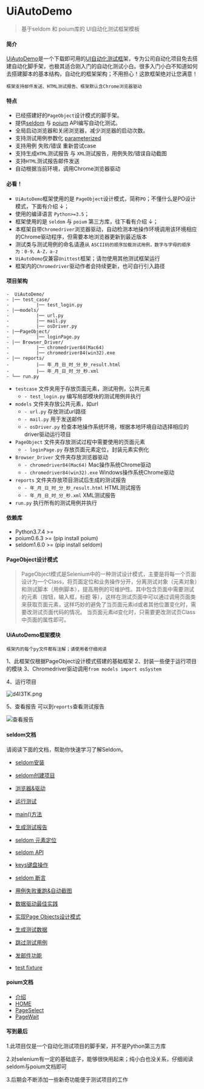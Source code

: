 # UiAutoDemo
>基于seldom 和 poium库的 UI自动化测试框架模板

#### 简介

<u>UiAutoDemo</u>是一个下载即可用的<u>UI自动化测试框</u>架，专为公司自动化项目免去搭建自动化脚手架，也极其适合刚入门的自动化测试小白。很多入门小白不知道如何去搭建脚本的基本结构，自动化的框架架构；不用担心！这款框架绝对让您满意！

```框架支持邮件发送、HTML测试报告、框架默认含Chrome浏览器驱动```  

#### 特点
+ 已经搭建好的```PageObject```设计模式的脚手架。
+ 提供[seldom](https://github.com/SeldomQA/seldom/blob/master/docs/seldom_api.md) 与 [poium](https://github.com/SeldomQA/poium/wiki) API编写自动化测试。
+ 全局启动浏览器和关闭浏览器，减少浏览器的启动次数。
+ 支持测试用例参数化 [parameterized](https://github.com/SeldomQA/seldom/blob/master/docs/parameterized.md)
+ 支持用例 失败/错误 重新尝试case
+ 支持生成```HTML```测试报告 与 ```XML```测试报告，用例失败/错误自动截图
+ 支持```HTML```测试报告邮件发送
+ 自动根据当前环境，调用Chrome浏览器驱动

#### 必看！

+ ```UiAutoDemo```框架使用的是 ```PageObject```设计模式，简称```PO```；不懂什么是PO设计模式，下面有介绍 ↓；
+ 使用的编译语言 ```Python>=3.5```；
+ 框架使用的是 ```seldom``` 与 ```poium``` 第三方库，往下看有介绍 ↓；
+ 本框架自带```Chromedriver```浏览器驱动，自动检测本地操作环境调用该环境相应的Chrome驱动程序，但需要本地浏览器更新到最近版本
+ 测试类与测试用例的命名请遵从 ```ASCII码的顺序加载测试用例，数字与字母的顺序为：0-9，A-Z，a-z```
+ ```UiAutoDemo```仅兼容```Unittest```框架；请勿使用其他测试框架运行
+ 框架内的```Chromedriver```驱动作者会持续更新，也可自行引入路径

#### 项目架构

 ```
-  UiAutoDemo/
- |── test_case/
-          |── test_login.py
- |──models/
-          |── url.py
-          |── mail.py
-          |── osDriver.py
- |──PageObject/
-          |── loginPage.py
- |── Browser_Driver/
-          |── chromedriver84(Mac64)
-          |── chromedriver84(win32).exe
- |── reports/
-          |—— 年_月_日_时_分_秒_result.html
-          |—— 年_月_日_时_分_秒.xml
- └── run.py
```

+ ```testcase``` 文件夹用于存放页面元素，测试用例，公共元素
    + ```- test_login.py``` 编写局部模块的测试用例并执行
+ ```models``` 文件夹存放公共元素，如url
    + ```- url.py``` 存放测试url路径
    + ```- mail.py``` 用于发送邮件
    + ```- osDriver.py``` 检查本地操作系统环境，根据本地环境自动选择相应的driver驱动运行项目
+ ```PageObject``` 文件夹存放测试过程中需要使用的页面元素
    + ```- loginPage.py``` 存放页面元素定位，封装元素实例化
+ ```Browser_Driver``` 文件夹存放浏览器驱动
    + ```- chromedriver84(Mac64)``` Mac操作系统Chrome驱动
    + ```- chromedriver84(win32).exe``` Windows操作系统Chrome驱动
+ ```reports``` 文件夹存放项目测试后生成的测试报告
    + ```- 年_月_日_时_分_秒_result.html``` HTML测试报告
    + ```- 年_月_日_时_分_秒.xml``` XML测试报告
+ ```run.py``` 执行所有的测试用例并执行

#### 依赖库

+  Python3.7.4 >=
+  poium0.6.3 >= (pip install poium)
+  seldom1.6.0 >= (pip install seldom)

#### PageObject设计模式

>PageObject模式是Selenium中的一种测试设计模式，主要是将每一个页面设计为一个Class，将页面定位和业务操作分开，分离测试对象（元素对象）和测试脚本（用例脚本），提高用例的可维护性。其中包含页面中需要测试的元素（按钮，输入框，标题 等），这样在测试页面中可以通过调用页面类来获取页面元素，这样巧妙的避免了当页面元素id或者其他位置变化时，需要改测试页面代码的情况。 当页面元素id变化时，只需要更改测试页Class中页面的属性即可。



#### UiAutoDemo框架模块
```框架内的每个py文件都有注解；请使用者仔细阅读```

1、此框架仅根据PageObject设计模式搭建的基础框架
2、封装一些便于运行项目的模块
3、Chromedriver驱动调用```from models import osSystem```

4、运行项目


![d4I3TK.png](https://s1.ax1x.com/2020/08/27/d4I3TK.png)

5、查看报告
可以到```reports```查看测试报告

![查看报告](https://s1.ax1x.com/2020/08/27/d4dbSe.png)


#### seldom文档
请阅读下面的文档，帮助你快速学习了解Seldom。

* [seldom安装](./docs/install.md)

* [seldom创建项目](./docs/create_project.md)

* [浏览器&驱动](./docs/driver.md)

* [运行测试](./docs/run_test.md)

* [main()方法](./docs/main.md)

* [生成测试报告](./docs/reports.md)

* [seldom 元素定位](./docs/find_element.md)

* [seldom API](./docs/seldom_api.md)

* [keys键盘操作](./docs/keys.md)

* [seldom 断言](./docs/assert.md)

* [用例失败重跑&自动截图](./docs/rerun_screenshot.md)

* [数据驱动最佳实践](./docs/parameterized.md)

* [实现Page Objects设计模式](./docs/poium.md)

* [生成测试数据](./docs/testdata.md)

* [跳过测试用例](./docs/skip.md)

* [发邮件功能](./docs/send_mail.md)

* [test fixture](./docs/setupclass.md)

#### poium文档

* [介绍](https://github.com/SeldomQA/poium/blob/master/README.md)
* [HOME](https://github.com/SeldomQA/poium/wiki)
* [PageSelect](https://github.com/SeldomQA/poium/wiki/PageSelect)
* [PageWait](https://github.com/SeldomQA/poium/wiki/PageWait)

#### 写到最后

1.此项目仅是一个自动化测试项目的脚手架，并不是Python第三方库

2.对selenium有一定的基础底子，能够很快用起来；纯小白也没关系，仔细阅读seldom与poium文档即可

3.后期会不断添加一些新奇功能便于测试项目的工作
